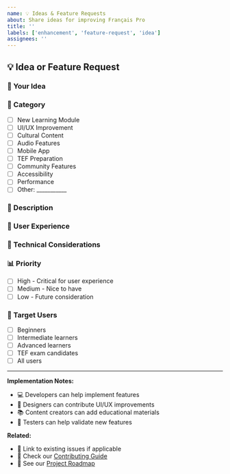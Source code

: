 ```yaml
---
name: 💡 Ideas & Feature Requests
about: Share ideas for improving Français Pro
title: ''
labels: ['enhancement', 'feature-request', 'idea']
assignees: ''
---
```


## 💡 Idea or Feature Request

### 🚀 Your Idea
<!-- Describe your idea or feature request -->

### 🎯 Category
- [ ] New Learning Module
- [ ] UI/UX Improvement
- [ ] Cultural Content
- [ ] Audio Features
- [ ] Mobile App
- [ ] TEF Preparation
- [ ] Community Features
- [ ] Accessibility
- [ ] Performance
- [ ] Other: ___________

### 📝 Description
<!-- Provide a detailed description of your idea -->

### 🎨 User Experience
<!-- How would this improve the user experience? -->

### 🔧 Technical Considerations
<!-- Any technical aspects to consider? -->

### 📊 Priority
- [ ] High - Critical for user experience
- [ ] Medium - Nice to have
- [ ] Low - Future consideration

### 🎯 Target Users
<!-- Who would benefit from this feature? -->
- [ ] Beginners
- [ ] Intermediate learners
- [ ] Advanced learners
- [ ] TEF exam candidates
- [ ] All users

---

**Implementation Notes:**
- 💻 Developers can help implement features
- 🎨 Designers can contribute UI/UX improvements
- 📚 Content creators can add educational materials
- 🧪 Testers can help validate new features

**Related:**
- 🔗 Link to existing issues if applicable
- 📖 Check our [Contributing Guide](https://github.com/kasimkazmi/francais-pro/blob/master/docs/Contributing.md)
- 🎯 See our [Project Roadmap](https://github.com/kasimkazmi/francais-pro/blob/master/ROADMAP.md)
